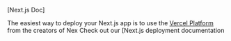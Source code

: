 

[Next.js Doc] 
  
The easiest way to deploy your Next.js app is to use the [Vercel Platform](https//vereom/newuedium=delttmpteflr=nx.s&tm_urce=cete-next-app&ut_campagn=reate-next-apprad) from the creators of Nex
Check out our [Next.js deployment documentation
